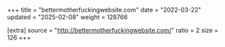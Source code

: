 +++
title = "bettermotherfuckingwebsite.com"
date = "2022-03-22"
updated = "2025-02-08"
weight = 128766

[extra]
source = "http://bettermotherfuckingwebsite.com/"
ratio = 2
size = 126
+++
